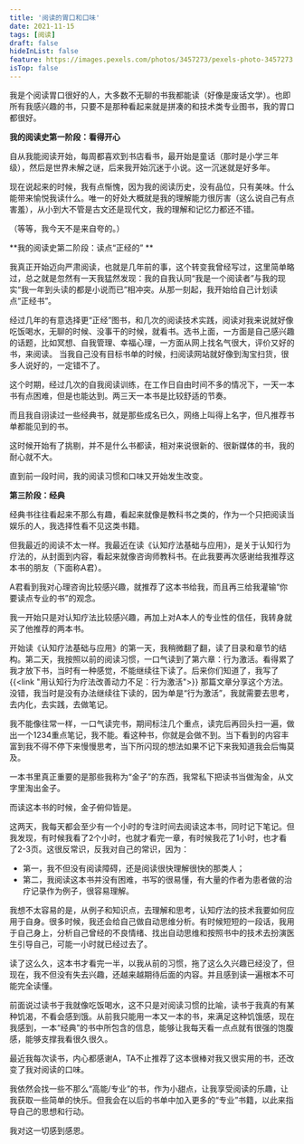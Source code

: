 ```yaml
---
title: '阅读的胃口和口味'
date: 2021-11-15
tags: [阅读]
draft: false
hideInList: false
feature: https://images.pexels.com/photos/3457273/pexels-photo-3457273.jpeg?cs=srgb&dl=pexels-maël-balland-3457273.jpg&fm=jpg
isTop: false
---
```


我是个阅读胃口很好的人，大多数不无聊的书我都能读（好像是废话文学）。也即所有我感兴趣的书，只要不是那种看起来就是拼凑的和技术类专业图书，我的胃口都很好。


**我的阅读史第一阶段：看得开心**

自从我能阅读开始，每周都喜欢到书店看书，最开始是童话（那时是小学三年级），然后是世界未解之谜，后来我开始沉迷于小说。这一沉迷就是好多年。

现在说起来的时候，我有点惭愧，因为我的阅读历史，没有品位，只有美味。什么能带来愉悦我读什么。唯一的好处大概就是我的理解能力很厉害（这么说自己有点害羞），从小到大不管是古文还是现代文，我的理解和记忆力都还不错。

（等等，我今天不是来自夸的。）

**我的阅读史第二阶段：读点“正经的” **

我真正开始迈向严肃阅读，也就是几年前的事，这个转变我曾经写过，这里简单略过，总之就是忽然有一天我猛然发现：我的自我认同“我是一个阅读者”与我的现实“我一年到头读的都是小说而已”相冲突。从那一刻起，我开始给自己计划读点“正经书”。

经过几年的有意选择更“正经”图书，和几次的阅读技术实践，阅读对我来说就好像吃饭喝水，无聊的时候、没事干的时候，就看书。选书上面，一方面是自己感兴趣的话题，比如冥想、自我管理、幸福心理，一方面从网上找名气很大，评价又好的书，来阅读。 当我自己没有目标书单的时候，扫阅读网站就好像到淘宝扫货，很多人说好的，一定错不了。

这个时期，经过几次的自我阅读训练，在工作日自由时间不多的情况下，一天一本书有点困难，但是也能达到。两三天一本书是比较舒适的节奏。

而且我自诩读过一些经典书，就是那些成名已久，网络上叫得上名字，但凡推荐书单都能见到的书。

这时候开始有了挑剔，并不是什么书都读，相对来说很新的、很新媒体的书，我的耐心就不大。

直到前一段时间，我的阅读习惯和口味又开始发生改变。

**第三阶段：经典**

经典书往往看起来不那么有趣，看起来就像是教科书之类的，作为一个只把阅读当娱乐的人，我选择性看不见这类书籍。

但我最近的阅读不太一样。我最近在读《认知疗法基础与应用》，是关于认知行为疗法的，从封面到内容，看起来就像咨询师教科书。在此我要再次感谢给我推荐这本书的朋友（下面称A君）。

A君看到我对心理咨询比较感兴趣，就推荐了这本书给我，而且再三给我灌输“你要读点专业的书”的观念。

我一开始只是对认知疗法比较感兴趣，再加上对A本人的专业性的信任，我转身就买了他推荐的两本书。

开始读《认知疗法基础与应用》的第一天，我稍微翻了翻，读了目录和章节的结构。第二天，我按照以前的阅读习惯，一口气读到了第六章：行为激活。看得累了我才放下书，当时有一种感觉，不能继续往下读了。后来你们知道了，我写了 {{<link "用认知行为疗法改善动力不足：行为激活">}} 那篇文章分享这个方法。没错，我当时是没有办法继续往下读的，因为单是“行为激活”，我就需要去思考，去内化，去实践，去做笔记。

我不能像往常一样，一口气读完书，期间标注几个重点，读完后再回头扫一遍，做出一个1234重点笔记，我不能。看这种书，你就是会做不到。当下看到的内容丰富到我不得不停下来慢慢思考，当下所闪现的想法如果不记下来我知道我会后悔莫及。

一本书里真正重要的是那些我称为“金子”的东西，我常私下把读书当做淘金，从文字里淘出金子。

而读这本书的时候，金子俯仰皆是。

这两天，我每天都会至少有一个小时的专注时间去阅读这本书，同时记下笔记。但我发现，有时候我看了2个小时，也就才看完一章，有时候我花了1小时，也才看了2-3页。这很反常识，反我对自己的常识，因为：
- 第一，我不但没有阅读障碍，还是阅读很快理解很快的那类人；
- 第二，我阅读这本书并没有困难，书写的很易懂，有大量的作者为患者做的治疗记录作为例子，很容易理解。

我想不太容易的是，从例子和知识点，去理解和思考，认知疗法的技术我要如何应用于自身。很多时候，我还会给自己做自动思维分析。有时候短短的一段话，我用于自己身上，分析自己曾经的不良情绪、找出自动思维和按照书中的技术去扮演医生引导自己，可能一小时就已经过去了。

读了这么久，这本书才看完一半，以我从前的习惯，拖了这么久兴趣已经没了，但现在，我不但没有失去兴趣，还越来越期待后面的内容。并且感到读一遍根本不可能完全读懂。

前面说过读书于我就像吃饭喝水，这不只是对阅读习惯的比喻，读书于我真的有某种饥渴，不看会感到饿。从前我只能用一本又一本的书，来满足这种饥饿感，现在我感到，一本“经典”的书中所包含的信息，能够让我每天看一点点就有很强的饱腹感，能够支撑我看很久很久。

最近我每次读书，内心都感谢A，TA不止推荐了这本很棒对我又很实用的书，还改变了我对阅读的口味。

我依然会找一些不那么“高能/专业”的书，作为小甜点，让我享受阅读的乐趣，让我获取一些简单的快乐。但我会在以后的书单中加入更多的“专业”书籍，以此来指导自己的思想和行动。

我对这一切感到感恩。